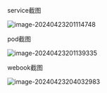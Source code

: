 service截图

![image-20240423201114748](C:\Users\36726\AppData\Roaming\Typora\typora-user-images\image-20240423201114748.png)

pod截图

![image-20240423201139335](C:\Users\36726\AppData\Roaming\Typora\typora-user-images\image-20240423201139335.png)

webook截图

![image-20240423204032983](C:\Users\36726\AppData\Roaming\Typora\typora-user-images\image-20240423204032983.png)





